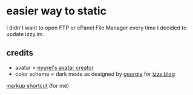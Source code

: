 # easier way to static
I didn't want to open FTP or cPanel File Manager every time I decided to update izzy.im.

## credits
* avatar = [nyurei's avatar creator](https://picrew.me/image_maker/1300090/)
* color scheme = dark mode as designed by [georgie](https://hey.georgie.nu) for [izzy.blog](https://izzy.blog)

[markup shortcut](https://docs.github.com/en/get-started/writing-on-github/getting-started-with-writing-and-formatting-on-github/basic-writing-and-formatting-syntax) (for me)

